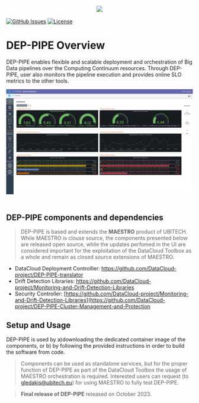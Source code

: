 <p align="center"><img width=50% src="[![Uploading εικόνα.png…]()](https://raw.githubusercontent.com/DataCloud-project/DEP-PIPE/main/img/DEPPIPE_Logo_TransparentBackground_White.png)"></p>

[![GitHub Issues](https://img.shields.io/github/issues/DataCloud-project/DEP-PIPE.svg)](https://github.com/DataCloud-project/DEP-PIPE/issues)
[![License](https://img.shields.io/badge/license-Apache2.0-blue.svg)](https://opensource.org/licenses/Apache-2.0)

# DEP-PIPE Overview

 DEP-PIPE enables flexible and scalable deployment and orchestration of Big Data pipelines over the Computing Continuum resources. Through DEP-PIPE, user also monitors the pipeline execution and provides online SLO metrics to the other tools. 
 
<img src="img/allpipe_after_login_deppipe.png" width="auto"  />  
<br/><br/>
 
 
## DEP-PIPE components and dependencies

> DEP-PIPE is based and extends the **MAESTRO** product of UBITECH. While MAESTRO is clouse source, the components presented below  are released open source, while the updates perfomed in the UI are considered important for the exploitation of the DataCloud Toolbox as a whole and remain as closed source extensions of MAESTRO. 

- DataCloud Deployment Controlller: https://github.com/DataCloud-project/DEP-PIPE-translator
- Drift Detection Libraries: https://github.com/DataCloud-project/Monitoring-and-Drift-Detection-Libraries
- Security Controller: [https://github.com/DataCloud-project/Monitoring-and-Drift-Detection-Libraries](https://github.com/DataCloud-project/DEP-PIPE-Cluster-Management-and-Protection


## Setup and Usage
DEP-PIPE  is used by a)downloading the dedicated container image of the components, or b) by following the provided instructions in order to build the software from code. 

>Components can be used as standalone services, but for the proper function of DEP-PIPE as part of the DataCloud Toolbox the usage of MAESTRO orchestration is required. Interested users can request (to gledakis@ubitech.eu) for using MAESTRO to fully test DEP-PIPE.  

>**Final release of DEP-PIPE** released on October 2023.





